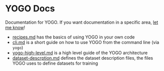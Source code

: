 # YOGO Docs

Documentation for YOGO. If you want documentation in a specific area, [let me know](https://github.com/czbiohub-sf/yogo/issues/new)!

- [recipes.md](recipes.md) has the basics of using YOGO in your own code
- [cli.md](cli.md) is a short guide on how to use YOGO from the command line (via `yogo`)
- [yogo-high-level.md](yogo-high-level.md) is a high level guide of the YOGO architecture
- [dataset-descrption.md](dataset-descrption.md) defines the dataset description files, the files YOGO uses to define datasets for training
